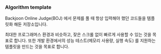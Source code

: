 ### Algorithm template
Backjoon Online Judge(BOJ) 에서 문제를 풀 때 항상 입력해야 했던 코드들을 템플릿화 해둔 저장소입니다.

최대한 프로그래머스 환경과 비슷하고, 잦은 스크롤 없이 빠르게 사용할 수 있는 것을 목표로 합니다.
또한 개발 환경에서의 성능 테스트(메모리 사용량, 실행 속도) 를 지원하는 템플릿을 만드는 것을 목표로 합니다.
